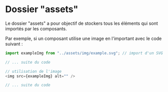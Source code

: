 # Dossier "assets"

Le dossier "assets" a pour objectif de stockers tous les éléments qui sont importés par les composants.

Par exemple, si un composant utilise une image en l'important avec le code suivant :
```js
import exampleImg from "../assets/img/example.svg"; // import d'un SVG

// ... suite du code

// utilisation de l'image
<img src={exampleImg} alt="" />

// ... suite du code
```